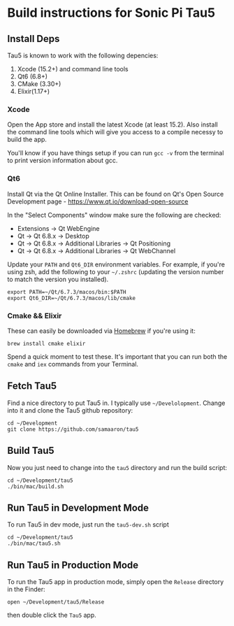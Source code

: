 # Build instructions for Sonic Pi Tau5

## Install Deps

Tau5 is known to work with the following depencies:

1. Xcode (15.2+) and command line tools
2. Qt6 (6.8+)
3. CMake (3.30+)
4. Elixir(1.17+)

### Xcode

Open the App store and install the latest Xcode (at least 15.2). Also install the command line tools which will give you access to a compile necessy to build the app.

You'll know if you have things setup if you can run `gcc -v` from the terminal to print version information about gcc.

### Qt6

Install Qt via the Qt Online Installer. This can be found on Qt's Open Source Development page - https://www.qt.io/download-open-source

In the "Select Components" window make sure the following are checked:

* Extensions -> Qt WebEngine
* Qt -> Qt 6.8.x -> Desktop
* Qt -> Qt 6.8.x -> Additional Libraries -> Qt Positioning
* Qt -> Qt 6.8.x -> Additional Libraries -> Qt WebChannel

Update your `PATH` and `Qt6_DIR` environment variables. For example, if you're using zsh, add the following to your `~/.zshrc` (updating the version number to match the version you installed).

```
export PATH=~/Qt/6.7.3/macos/bin:$PATH
export Qt6_DIR=~/Qt/6.7.3/macos/lib/cmake
```

### Cmake && Elixir

These can easily be downloaded via [Homebrew](https://brew.sh) if you're using it:

```
brew install cmake elixir
```

Spend a quick moment to test these. It's important that you can run both the `cmake` and `iex` commands from your Terminal.


## Fetch Tau5

Find a nice directory to put Tau5 in. I typically use `~/Develolopment`. Change into it and clone the Tau5 github repository:

```
cd ~/Development
git clone https://github.com/samaaron/tau5
```

## Build Tau5

Now you just need to change into the `tau5` directory and run the build script:

```
cd ~/Development/tau5
./bin/mac/build.sh
```

## Run Tau5 in Development Mode

To run Tau5 in dev mode, just run the `tau5-dev.sh` script

```
cd ~/Development/tau5
./bin/mac/tau5.sh
```

## Run Tau5 in Production Mode

To run the Tau5 app in production mode, simply open the `Release` directory in the Finder:

```
open ~/Development/tau5/Release
```

then double click the `Tau5` app.

